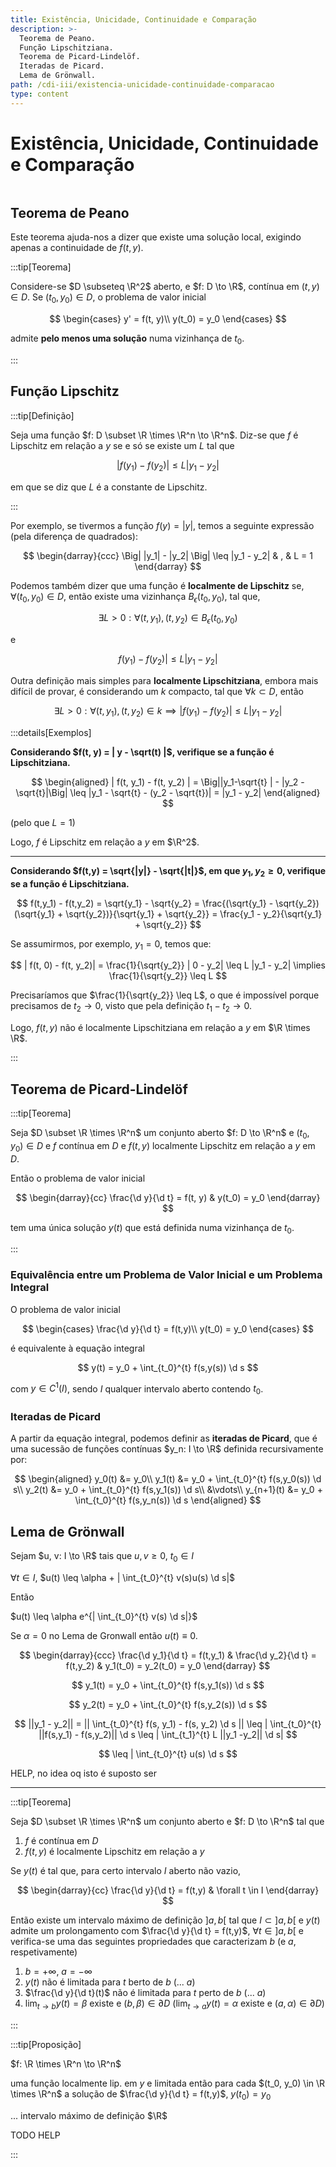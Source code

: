 ```yaml
---
title: Existência, Unicidade, Continuidade e Comparação
description: >-
  Teorema de Peano.
  Função Lipschitziana.
  Teorema de Picard-Lindelöf.
  Iteradas de Picard.
  Lema de Grönwall.
path: /cdi-iii/existencia-unicidade-continuidade-comparacao
type: content
---
```


# Existência, Unicidade, Continuidade e Comparação

```toc

```

## Teorema de Peano

Este teorema ajuda-nos a dizer que existe uma solução local, exigindo apenas a continuidade de $f(t,y)$.

:::tip[Teorema]

Considere-se $D \subseteq \R^2$ aberto, e $f: D \to \R$, contínua em $(t,y) \in D$. Se $(t_0, y_0) \in D$, o problema de valor inicial

$$
\begin{cases}
y' = f(t, y)\\
y(t_0) = y_0
\end{cases}
$$

admite **pelo menos uma solução** numa vizinhança de $t_0$.

:::

## Função Lipschitz

:::tip[Definição]

Seja uma função $f: D \subset \R \times \R^n \to \R^n$.
Diz-se que $f$ é Lipschitz em relação a $y$ se e só se existe um $L$ tal que

$$
|f(y_1) - f(y_2) | \leq L |y_1 - y_2|
$$

em que se diz que $L$ é a constante de Lipschitz.

:::

Por exemplo, se tivermos a função $f(y) = |y|$, temos a seguinte expressão (pela diferença de quadrados):

$$
\begin{darray}{ccc}
\Big| |y_1| - |y_2| \Big| \leq |y_1 - y_2|
& , & L = 1
\end{darray}
$$

Podemos também dizer que uma função é **localmente de Lipschitz** se,
$\forall (t_0,y_0) \in D$, então existe uma vizinhança $B_\epsilon (t_0,y_0)$, tal que,

$$
\exists L> 0 : \forall (t,y_1),(t,y_2) \in B_\epsilon (t_0, y_0)
$$

e

$$
f(y_1) - f(y_2) | \leq L |y_1 - y_2|
$$

Outra definição mais simples para **localmente Lipschitziana**, embora mais difícil de provar, é
considerando um $k$ compacto, tal que $\forall k \subset D$, então

$$
\exists L > 0: \forall (t, y_1), (t, y_2) \in k \implies \left|f(y_1) - f(y_2) \right| \leq L |y_1 - y_2|
$$

:::details[Exemplos]

**Considerando $f(t, y) = | y - \sqrt(t) |$, verifique se a função é Lipschitziana.**

$$
\begin{aligned}
| f(t, y_1) - f(t, y_2) | = \Big||y_1-\sqrt{t} | - |y_2 - \sqrt{t}|\Big| \leq |y_1 - \sqrt{t} - (y_2 - \sqrt{t})| = |y_1 - y_2|
\end{aligned}
$$

(pelo que $L = 1$)

Logo, $f$ é Lipschitz em relação a $y$ em $\R^2$.

---

**Considerando $f(t,y) = \sqrt{|y|} - \sqrt{|t|}$, em que $y_1, y_2 \geq 0$, verifique se a função é Lipschitziana.**

$$
f(t,y_1) - f(t,y_2) = \sqrt{y_1} - \sqrt{y_2} = \frac{(\sqrt{y_1} - \sqrt{y_2}) (\sqrt{y_1} + \sqrt{y_2})}{\sqrt{y_1} + \sqrt{y_2}} = \frac{y_1 - y_2}{\sqrt{y_1} + \sqrt{y_2}}
$$

Se assumirmos, por exemplo, $y_1 = 0$, temos que:

$$
| f(t, 0) - f(t, y_2)| = \frac{1}{\sqrt{y_2}} | 0 - y_2| \leq L |y_1 - y_2| \implies \frac{1}{\sqrt{y_2}} \leq L
$$

Precisaríamos que $\frac{1}{\sqrt{y_2}} \leq L$, o que é impossível porque precisamos de $t_2 \to 0$, visto que pela definição $t_1 - t_2 \to 0$.

Logo, $f(t,y)$ não é localmente Lipschitziana em relação a $y$ em $\R \times \R$.

:::

## Teorema de Picard-Lindelöf

:::tip[Teorema]

Seja $D \subset \R \times \R^n$ um conjunto aberto
$f: D \to \R^n$ e $(t_0, y_0) \in D$
e $f$ contínua em $D$ e $f(t,y)$ localmente Lipschitz em relação a $y$ em $D$.

Então o problema de valor inicial

$$
\begin{darray}{cc}
\frac{\d y}{\d t} = f(t, y) & y(t_0) = y_0
\end{darray}
$$

tem uma única solução $y(t)$ que está definida numa vizinhança de $t_0$.

:::

### Equivalência entre um Problema de Valor Inicial e um Problema Integral

O problema de valor inicial

$$
\begin{cases}
\frac{\d y}{\d t} = f(t,y)\\
y(t_0) = y_0
\end{cases}
$$

é equivalente à equação integral

$$
y(t) = y_0 + \int_{t_0}^{t} f(s,y(s)) \d s
$$

com $y \in C^1 (I)$, sendo $I$ qualquer intervalo aberto contendo $t_0$.

### Iteradas de Picard

A partir da equação integral, podemos definir as **iteradas de Picard**, que é uma sucessão de funções contínuas $y_n: I \to \R$ definida recursivamente por:

$$
\begin{aligned}
y_0(t) &= y_0\\
y_1(t) &= y_0 + \int_{t_0}^{t} f(s,y_0(s)) \d s\\
y_2(t) &= y_0 + \int_{t_0}^{t} f(s,y_1(s)) \d s\\
&\vdots\\
y_{n+1}(t) &= y_0 + \int_{t_0}^{t} f(s,y_n(s)) \d s
\end{aligned}
$$

## Lema de Grönwall

Sejam $u, v: I \to \R$ tais que $u, v \geq 0$, $t_0 \in I$

$\forall t \in I$, $u(t) \leq \alpha + | \int_{t_0}^{t} v(s)u(s) \d s|$

Então

$u(t) \leq \alpha e^{| \int_{t_0}^{t} v(s) \d s|}$

Se $\alpha = 0$ no Lema de Gronwall então $u(t) \equiv 0$.

$$
\begin{darray}{ccc}
\frac{\d y_1}{\d t} = f(t,y_1) &
\frac{\d y_2}{\d t} = f(t,y_2) &
y_1(t_0) = y_2(t_0) = y_0
\end{darray}
$$

$$
y_1(t) = y_0 + \int_{t_0}^{t} f(s,y_1(s)) \d s
$$

$$
y_2(t) = y_0 + \int_{t_0}^{t} f(s,y_2(s)) \d s
$$

$$
||y_1 - y_2|| = || \int_{t_0}^{t} f(s, y_1) - f(s, y_2) \d s || \leq | \int_{t_0}^{t} ||f(s,y_1) - f(s,y_2)|| \d s \leq | \int_{t_1}^{t} L ||y_1 -y_2|| \d s|
$$

$$
\leq | \int_{t_0}^{t} u(s) \d s
$$

HELP, no idea oq isto é suposto ser

---

:::tip[Teorema]

Seja $D \subset \R \times \R^n$ um conjunto aberto e $f: D \to \R^n$ tal que

1. $f$ é contínua em $D$
2. $f(t,y)$ é localmente Lipschitz em relação a $y$

Se $y(t)$ é tal que, para certo intervalo $I$ aberto não vazio,

$$
\begin{darray}{cc}
\frac{\d y}{\d t} = f(t,y) & \forall t \in I
\end{darray}
$$

Então existe um intervalo máximo de definição $]a, b[$
tal que $I \subset ]a,b[$ e $y(t)$ admite um prolongamento com $\frac{\d y}{\d t} = f(t,y)$, $\forall t \in ]a,b[$
e verifica-se uma das seguintes propriedades que caracterizam $b$ (e $a$, respetivamente)

1. $b = + \infty$, $a = -\infty$
2. $y(t)$ não é limitada para $t$ berto de $b$ (... $a$)
3. $\frac{\d y}{\d t}(t)$ não é limitada para $t$ perto de $b$ (... $a$)
4. $\lim_{t\to b} y(t) = \beta$ existe e $(b, \beta) \in \partial D$ ($\lim_{t\to a} y(t) = \alpha$ existe e $(a, \alpha) \in \partial D$)

:::

:::tip[Proposição]

$f: \R \times \R^n \to \R^n$

uma função localmente lip. em $y$ e limitada então para cada $(t_0, y_0) \in \R \times \R^n$
a solução de $\frac{\d y}{\d t} = f(t,y)$, $y(t_0) = y_0$

... intervalo máximo de definição $\R$

TODO HELP

:::
